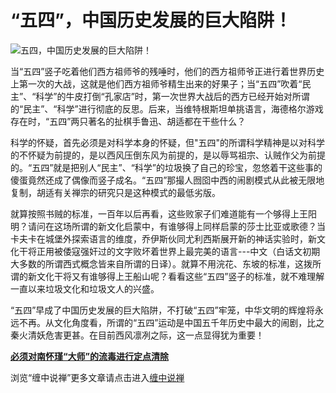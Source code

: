“五四”，中国历史发展的巨大陷阱！
====





![五四，中国历史发展的巨大陷阱！](http://simg.sinajs.cn/blog7style/images/common/sg_trans.gif)





当“五四”竖子吃着他们西方祖师爷的残唾时，他们的西方祖师爷正进行着世界历史上第一次的大战，这就是他们西方祖师爷精生出来的好果子；当“五四”吹着“民主”、“科学”的牛皮打倒“孔家店”时，第一次世界大战后的西方已经开始对所谓的“民主”、“科学”进行彻底的反思。后来，当维特根斯坦单挑语言，海德格尔游戏存在时，“五四”两只著名的扯棋手鲁迅、胡适都在干些什么？

科学的怀疑，首先必须是对科学本身的怀疑，但"五四"的所谓科学精神是以对科学的不怀疑为前提的，是以西风压倒东风为前提的，是以辱骂祖宗、认贼作父为前提的。“五四”就是把别人“民主”、“科学”的垃圾换了自己的珍宝，忽悠着干这些事的傻蛋竟然还成了偶像而竖子成名。“五四”那撮人囫囵中西的闹剧模式从此被无限地复制，胡适有关禅宗的研究只是这种模式的最低劣版。

就算按照书贼的标准，一百年以后再看，这些败家子们难道能有一个够得上王阳明？请问在这场所谓的新文化启蒙中，有谁够得上同样启蒙的莎士比亚或歌德？当卡夫卡在城堡外探索语言的维度，乔伊斯伙同尤利西斯展开新的神话实验时，新文化干将正用被倭寇强奸过的文字败坏着世界上最完美的语言---中文（白话文初期大多数的所谓西式概念皆来自所谓的日译）。就算不用浣花、东坡的标准，这拨所谓的新文化干将又有谁够得上王船山呢？看看这些“五四”竖子的标准，就不难理解一直以来垃圾文化和垃圾文人的兴盛。

“五四”早成了中国历史发展的巨大陷阱，不打破“五四”牢笼，中华文明的辉煌将永远不再。从文化角度看，所谓的“五四”运动是中国五千年历史中最大的闹剧，比之秦火清妖危害更甚。在目前西风凛冽之际，这一点显得犹为重要！

[**必须对南怀瑾“大师”的流毒进行定点清除**](http://blog.sina.com.cn/u/486e105c010002m3)



浏览“缠中说禅”更多文章请点击进入[缠中说禅](http://blog.sina.com.cn/m/chzhshch)
